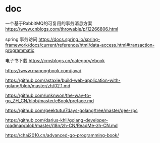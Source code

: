 # doc

一个基于RabbitMQ的可复用的事务消息方案
https://www.cnblogs.com/throwable/p/12266806.html

spring 事务访问
https://docs.spring.io/spring-framework/docs/current/reference/html/data-access.html#transaction-programmatic

电子书下载
https://cmsblogs.cn/category/ebook

https://www.manongbook.com/java/

https://github.com/astaxie/build-web-application-with-golang/blob/master/zh/02.1.md

https://github.com/unknwon/the-way-to-go_ZH_CN/blob/master/eBook/preface.md

https://github.com/geektutu/7days-golang/tree/master/gee-rpc

https://github.com/darius-khll/golang-developer-roadmap/blob/master/i18n/zh-CN/ReadMe-zh-CN.md

https://chai2010.cn/advanced-go-programming-book/
